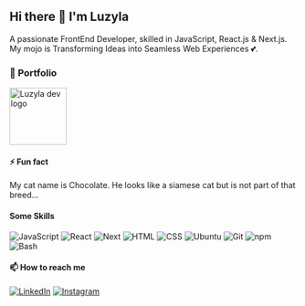 ## Hi there 👋 I'm Luzyla

A passionate FrontEnd Developer, skilled in JavaScript, React.js & Next.js. My mojo is Transforming Ideas into Seamless Web Experiences 💕.

### 🔗 Portfolio

[<img alt="Luzyla dev logo" src="https://luzyla.dev/images/luzyla-dev-logo-transp.png" style="width: 100px">](https://luzyla.dev/)

#### ⚡ Fun fact

My cat name is Chocolate. He looks like a siamese cat but is not part of that breed...

#### Some Skills

<img alt="JavaScript" src="https://img.shields.io/badge/javascript-grey?logo=javascript"> <img alt="React" src="https://img.shields.io/badge/react-grey?logo=react"> <img alt="Next" src="https://img.shields.io/badge/next-grey?logo=nextdotjs"> <img alt="HTML" src="https://img.shields.io/badge/html5-grey?logo=html5"> <img alt="CSS" src="https://img.shields.io/badge/css3-grey?logo=css3"> <img alt="Ubuntu" src="https://img.shields.io/badge/ubuntu-grey?logo=ubuntu"> <img alt="Git" src="https://img.shields.io/badge/git-grey?logo=git"> <img alt="npm" src="https://img.shields.io/badge/npm-grey?logo=npm"> <img alt="Bash" src="https://img.shields.io/badge/bash-grey?logo=gnubash">

#### 📫 How to reach me

[<img alt="LinkedIn" src="https://img.shields.io/badge/linkedin-blue?logo=linkedin">](https://linkedin.com/in/luzyla)
[<img alt="Instagram" src="https://img.shields.io/badge/instagram-grey?logo=instagram">](https://www.instagram.com/luzyla.dev/)

<!--
**Luzyla/luzyla** is a ✨ _special_ ✨ repository because its `README.md` (this file) appears on your GitHub profile.

Here are some ideas to get you started:

- 🔭 I’m currently working on ...
- 🌱 I’m currently learning ...
- 👯 I’m looking to collaborate on ...
- 🤔 I’m looking for help with ...
- 💬 Ask me about ...
- 📫 How to reach me: ...
- 😄 Pronouns: ...
- ⚡ Fun fact: ...
-->
